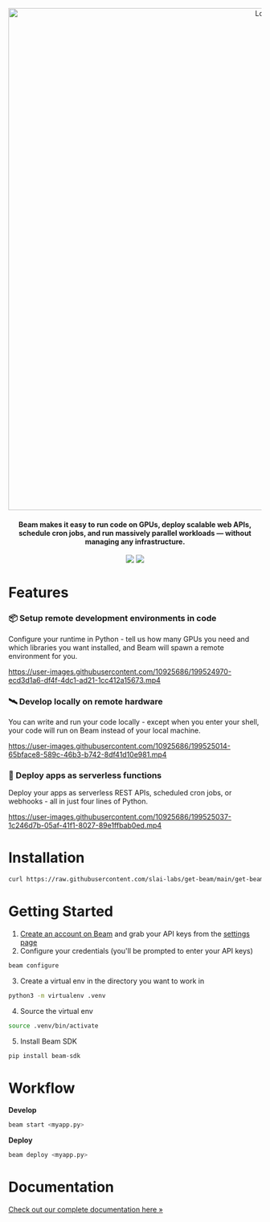 <p align="center">
<img alt="Logo" src="https://slai-demo-datasets.s3.amazonaws.com/git-header.png"/ width="1000">
</p>

<h4 align="center">
Beam makes it easy to run code on GPUs, deploy scalable web APIs, schedule cron jobs, and run massively parallel workloads — without managing any infrastructure.
</h4>

<p align="center">
<a href="https://beam-89x5025.slack.com/join/shared_invite/zt-1jf3z8c01-ZXF6pPSCYdosaJ74__jaGw#/shared-invite/email"><img src="https://img.shields.io/badge/join-Slack-yellow"/></a>
<a href="https://docs.beam.cloud"><img src="https://img.shields.io/badge/docs-quickstart-blue"/></a>


# Features

### 📦 Setup remote development environments in code

Configure your runtime in Python - tell us how many GPUs you need and which libraries you want installed, and Beam will spawn a remote environment for you.

https://user-images.githubusercontent.com/10925686/199524970-ecd3d1a6-df4f-4dc1-ad21-1cc412a15673.mp4

### 🛰 Develop locally on remote hardware

You can write and run your code locally - except when you enter your shell, your code will run on Beam instead of your local machine.

https://user-images.githubusercontent.com/10925686/199525014-65bface8-589c-46b3-b742-8df41d10e981.mp4

### 🚀 Deploy apps as serverless functions

Deploy your apps as serverless REST APIs, scheduled cron jobs, or webhooks - all in just four lines of Python.

https://user-images.githubusercontent.com/10925686/199525037-1c246d7b-05af-41f1-8027-89e1ffbab0ed.mp4

# Installation

```bash
curl https://raw.githubusercontent.com/slai-labs/get-beam/main/get-beam.sh -sSfL | sh
```

# Getting Started

1. [Create an account on Beam](https://beam.cloud) and grab your API keys from the [settings page](https://www.beam.cloud/dashboard/settings/api-keys)
2. Configure your credentials (you'll be prompted to enter your API keys)

```bash
beam configure
```

3. Create a virtual env in the directory you want to work in

```bash
python3 -m virtualenv .venv
```

4. Source the virtual env

```bash
source .venv/bin/activate
```

5. Install Beam SDK

```bash
pip install beam-sdk
```

# Workflow

**Develop**

```bash
beam start <myapp.py>
```

**Deploy**

```bash
beam deploy <myapp.py>
```

# Documentation

[Check out our complete documentation here »](https://docs.beam.cloud)
